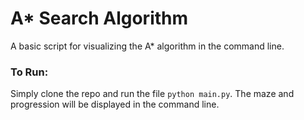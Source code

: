 # A* Search Algorithm
A basic script for visualizing the A* algorithm in the command line.


### To Run:
Simply clone the repo and run the file `python main.py`.
The maze and progression will be displayed in the command line.